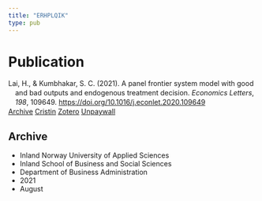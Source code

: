```yaml
---
title: "ERHPLQIK"
type: pub
---
```

<h1>Publication</h1>
<article id="csl-bib-container-ERHPLQIK" class="csl-bib-container">
  <div class="csl-bib-body" style="line-height: 1.35; padding-left: 1em; text-indent:-1em;">
  <div class="csl-entry">Lai, H., &amp; Kumbhakar, S. C. (2021). A panel frontier system model with good and bad outputs and endogenous treatment decision. <i>Economics Letters</i>, <i>198</i>, 109649. <a href="https://doi.org/10.1016/j.econlet.2020.109649">https://doi.org/10.1016/j.econlet.2020.109649</a></div>
</div>
  <div class="csl-bib-buttons">
    <a href="#taxonomy-article-ERHPLQIK" class="csl-bib-button">Archive</a>
    <a href="https://app.cristin.no/results/show.jsf?id=1923731" alt="Cristin URL" class="csl-bib-button">Cristin</a>
    <a href="http://zotero.org/groups/5402882/items/ERHPLQIK" alt="Zotero URL" class="csl-bib-button">Zotero</a>
    <a href="https://doi.org/10.1016/j.econlet.2020.109649" class="csl-bib-button">Unpaywall</a>
  </div>
  <div id="csl-bib-meta-container-ERHPLQIK"></div>
</article>
<div id="csl-bib-meta-ERHPLQIK" class="csl-bib-meta">
  <article id="taxonomy-article-ERHPLQIK" class="taxonomy-article">
    <h1>Archive</h1>
    <ul>
      <li>Inland Norway University of Applied Sciences</li>
      <li>Inland School of Business and Social Sciences</li>
      <li>Department of Business Administration</li>
      <li>2021</li>
      <li>August</li>
    </ul>
  </article>
</div>
